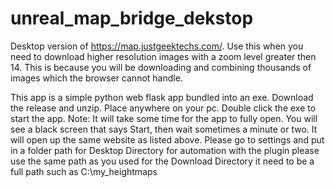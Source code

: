 # unreal_map_bridge_dekstop
Desktop version of https://map.justgeektechs.com/.  Use this when you need to download higher resolution images with a zoom level greater then 14.  This is because you will be downloading and combining thousands of images which the browser cannot handle.

This app is a simple python web flask app bundled into an exe.  Download the release and unzip.  Place anywhere on your pc.  Double click the exe to start the app. Note: It will take some time for the app to fully open.  You will see a black screen that says Start, then wait sometimes a minute or two.  It will open up the same website as listed above.  Please go to settings and put in a folder path for Desktop Directory for automation with the plugin please use the same path as you used for the Download Directory it need to be a full path such as C:\my_heightmaps

